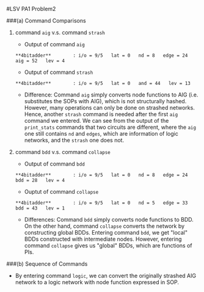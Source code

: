 #LSV PA1 Problem2

###(a) Command Comparisons
1. command `aig` v.s. command `strash`
   - Output of command `aig`
   ```
   **4bitadder**        : i/o = 9/5   lat = 0   nd = 8   edge = 24   aig = 52   lev = 4
   ```
   - Output of command `strash`
   ```
   **4bitadder**        : i/o = 9/5   lat = 0   and = 44   lev = 13
   ```
   - Difference: Command `aig` simply converts node functions to AIG (i.e. substitutes the SOPs with AIG), which is not structurally hashed. However, many operations can only be done on strashed networks. Hence, another `strash` command is needed after the first `aig` command we entered. We can see from the output of the `print_stats` commands that two circuits are different, where the `aig` one still contains `nd` and `edges`, which are information of logic networks, and the `strash` one does not.

2. command `bdd` v.s. command `collapse`
   - Output of command `bdd`
   ```
   **4bitadder**        : i/o = 9/5   lat = 0   nd = 8   edge = 24   bdd = 28   lev = 4
   ```
   - Ouptut of command `collapse`
   ```
   **4bitadder**        : i/o = 9/5   lat = 0   nd = 5   edge = 33   bdd = 43   lev = 1
   ```
   - Differences: Command `bdd` simply converts node functions to BDD. On the other hand, command `collapse` converts the network by constructing global BDDs. Entering command `bdd`, we get "local" BDDs constructed with intermediate nodes. However, entering command `collapse` gives us "global" BDDs, which are functions of PIs.

###(b) Sequence of Commands
- By entering command `logic`, we can convert the originally strashed AIG network to a logic network with node function expressed in SOP.

